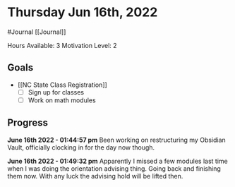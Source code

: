# Thursday Jun 16th, 2022
#Journal [[Journal]]

Hours Available: 3
Motivation Level: 2

## Goals
- [[NC State Class Registration]]
	- [ ] Sign up for classes
	- [ ] Work on math modules

## Progress
**June 16th 2022 - 01:44:57 pm** 
Been working on restructuring my Obsidian Vault, officially clocking in for the day now though.

**June 16th 2022 - 01:49:32 pm** 
Apparently I missed a few modules last time when I was doing the orientation advising thing. Going back and finishing them now. With any luck the advising hold will be lifted then.


